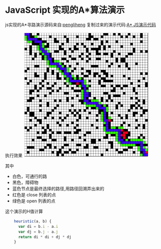 # JavaScript 实现的A*算法演示

js实现的A*寻路演示源码来自:[pengliheng](https://github.com/pengliheng/leetcode/blob/master/algorithm/A-Star/)
复制过来的演示代码:[A* JS演示代码](./index.html)

执行效果
![A*寻路演示](001.png)

其中

* 白色，可通行的路
* 黑色，障碍物
* 蓝色节点是最终选择的路径,用路径回溯弄出来的
* 红色是 close 列表的点
* 绿色是 open 列表的点

这个演示的H值计算

````javascript
    heuristic(a, b) {
      var di = b.i - a.i
      var dj = b.j - a.j
      return di * di + dj * dj
    }
```` 